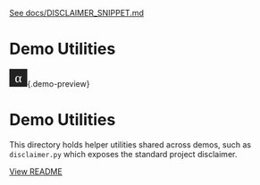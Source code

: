 [See docs/DISCLAIMER_SNIPPET.md](../DISCLAIMER_SNIPPET.md)

# Demo Utilities

![preview](../utils/assets/preview.svg){.demo-preview}

# Demo Utilities

This directory holds helper utilities shared across demos, such as `disclaimer.py` which exposes the standard project disclaimer.

[View README](../../alpha_factory_v1/demos/utils/README.md)
